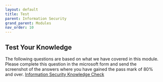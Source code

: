 ```yaml
---
layout: default
title: Test
parent: Information Security
grand_parent: Modules
nav_order: 10
---
```



## Test Your Knowledge

The following questions are based on what we have covered in this module. Please complete this question in the microsoft form and send the screenshot of the answers where you have gained the pass mark of 80% and over.
[Information Security Knowledge Check](https://forms.office.com/e/GFvLQYNRiG)
